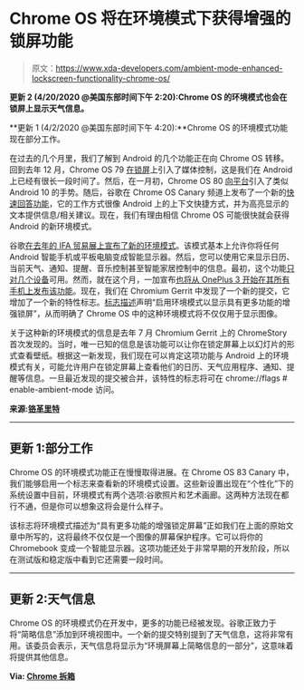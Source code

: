 # Chrome OS 将在环境模式下获得增强的锁屏功能

> 原文：<https://www.xda-developers.com/ambient-mode-enhanced-lockscreen-functionality-chrome-os/>

**更新 2 (4/20/2020 @美国东部时间下午 2:20):Chrome OS 的环境模式也会在锁屏上显示天气信息。**

**更新 1 (4/2/2020 @美国东部时间下午 4:20):**Chrome OS 的环境模式功能现在部分工作。

在过去的几个月里，我们了解到 Android 的几个功能正在向 Chrome OS 转移。回到去年 12 月，Chrome OS 79 [在锁屏](https://www.xda-developers.com/chrome-os-79-media-controls-lock-screen/)上引入了媒体控制，这是我们在 Android 上已经有很长一段时间了。然后，在一月初，Chrome OS 80 [向平台](https://www.xda-developers.com/chrome-os-80-introduces-android-10-gesture-navigation/)引入了类似 Android 10 的手势。随后，谷歌在 Chrome OS Canary 频道上发布了一个新的[快速回答功能](https://www.xda-developers.com/quick-answers-chrome-os-available-canary-channel/)，它的工作方式很像 Android 上的上下文快捷方式，并为高亮显示的文本提供信息/相关建议。现在，我们有理由相信 Chrome OS 可能很快就会获得 Android 的新环境模式。

谷歌[在去年的 IFA 贸易展上宣布了新的环境模式](https://www.xda-developers.com/google-assistant-ambient-mode-smartphone-tablet-smart-display/)。该模式基本上允许你将任何 Android 智能手机或平板电脑变成智能显示器。然后，您可以使用它来显示日历、当前天气、通知、提醒、音乐控制甚至智能家居控制中的信息。最初，这个功能[只对几个设备](https://www.xda-developers.com/google-assistant-ambient-mode-rolling-out/)可用。然而，就在这个月，一加宣布[也将从 OnePlus 3 开始在其所有手机上发布该功能](https://www.xda-developers.com/google-assistants-ambient-mode-rolling-out-oneplus-phones/)。现在，我们在 Chromium Gerrit 中发现了一个新的提交，它增加了一个新的特性标志。[标志描述](https://chromium-review.googlesource.com/c/chromium/src/+/2053037/1/chrome/browser/flag_descriptions.cc)声明“启用环境模式以显示具有更多功能的增强锁屏”，从而明确了 Chrome OS 中的这种环境模式将不仅仅用于显示图像。

关于这种新的环境模式的信息是去年 7 月 Chromium Gerrit 上的 ChromeStory 首次发现的。当时，唯一已知的信息是该功能可以让你在锁定屏幕上以幻灯片的形式查看壁纸。根据这一新发现，我们现在可以肯定这项功能与 Android 上的环境模式有关，可能允许用户在锁定屏幕上查看他们的日历、天气应用程序、通知、提醒等信息。一旦最近发现的提交被合并，该特性的标志将可在 chrome://flags # enable-ambient-mode 访问。

**来源:[铬革里特](https://chromium-review.googlesource.com/c/chromium/src/+/2053037)**

* * *

## 更新 1:部分工作

Chrome OS 的环境模式功能正在慢慢取得进展。在 Chrome OS 83 Canary 中，我们能够启用一个标志来查看新的环境模式设置。这些新设置出现在“个性化”下的系统设置中目前，环境模式有两个选项:谷歌照片和艺术画廊。这两种方法现在都行不通，但是你可以想象这将会是什么样子。

该标志将环境模式描述为“具有更多功能的增强锁定屏幕”正如我们在上面的原始文章中所写的，这将最终不仅仅是一个图像的屏幕保护程序。它可以将你的 Chromebook 变成一个智能显示器。这项功能还处于非常早期的开发阶段，所以在测试版和稳定版中看到它还需要一段时间。

* * *

## 更新 2:天气信息

Chrome OS 的环境模式仍在开发中，更多的功能已经被发现。谷歌正致力于将“简略信息”添加到环境视图中。一个新的提交特别提到了天气信息，这将非常有用。该委员会表示，天气信息将显示为“环境屏幕上简略信息的一部分”，这意味着将提供其他信息。

**Via: [Chrome 拆箱](https://chromeunboxed.com/chromebooks-chrome-os-lock-screen-ambient-display-widgets-weather-info/)**
